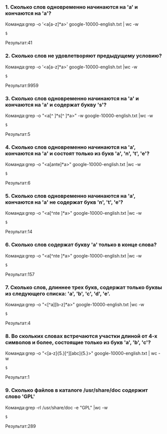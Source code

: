 ### 1. Сколько слов одновременно начинаются на 'a' и кончаются на 'a'?

Команда:grep -o '\<a[a-z]*a\>' google-10000-english.txt | wc -w

```
$
```

Результат:41

### 2. Сколько слов не удовлетворяют предыдущему условию?

Команда:grep -o '\<a[a-z]*a\>' google-10000-english.txt |wc -w

```
$
```

Результат:9959

### 3. Сколько слов одновременно начинаются на 'a' и кончаются на 'a' и содержат букву 's'?

Команда:grep -o  "\<a[^ ]*s[^ ]*a\>" -w google-10000-english.txt |wc -w

```
$
```

Результат:5

### 4. Сколько слов одновременно начинаются на 'a', кончаются на 'a' и состоят только из букв 'a', 'n', 't', 'e'?

Команда:grep -o "\<a[ante]*a\>" google-10000-english.txt |wc -w

```
$
```

Результат:6

### 5. Сколько слов одновременно начинаются на 'a', кончаются на 'a' не содержат букв 'n', 't', 'e'?

Команда:grep -o "\<a[^nte ]*a\>" google-10000-english.txt |wc -w

```
$
```

Результат:14

### 6. Сколько слов содержат букву 'a' только в конце слова?

Команда:grep -o "\<a[^nte ]*a\>" google-10000-english.txt |wc -w

```
$
```

Результат:157

### 7. Сколько слов, длиннее трех букв, содержат только буквы из следующего списка: 'a', 'b', 'c', 'd', 'e'.

Команда:grep -o "\<[^a][b-z]*a\>" google-10000-english.txt |wc -w

```
$
```

Результат:4

### 8. Во скольких словах встречаются участки длиной от 4-х символов и более, состоящие только из букв 'a', 'b', 'c'?

Команда:grep -o "\<[a-z]{5.}[^][abc]{5.}\>" google-10000-english.txt | wc -w

```
$
```

Результат:1

### 9. Сколько файлов в каталоге /usr/share/doc содержит слово 'GPL'

Команда:grep -rl /usr/share/doc -e "GPL" |wc -w


```
$
```

Результат:289
